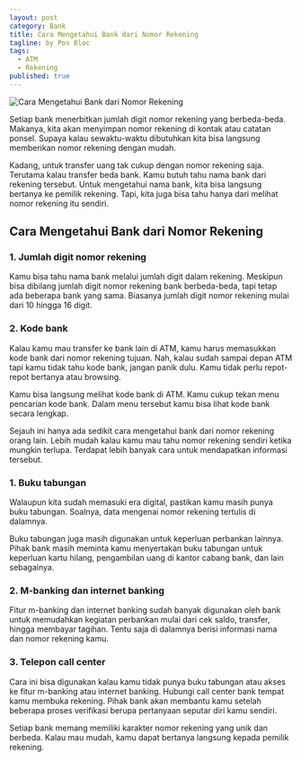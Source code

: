 ```yaml
---
layout: post
category: Bank
title: Cara Mengetahui Bank dari Nomor Rekening
tagline: by Pos Bloc
tags: 
  - ATM
  - Rekening
published: true
---
```


![Cara Mengetahui Bank dari Nomor Rekening](https://blogger.googleusercontent.com/img/b/R29vZ2xl/AVvXsEg68RuPjD_0xxbuWqv18FKFhfmhJA21V2HkPhcn958gQspZU-EW6DfYIehip1G7qTsIG1GAifh8Mj1ee3-XvGfU-3Np3-IkxYSN1IJzy3_kVI-uEYi0MBnW9KT5XaZlNhHMRk90QCJ_ITe78_HDo40xxPm1XepTcCjhSKEvgBodAjpvSOKIjJz2Ckj0aQ/s16000/credit-card-payment-buy-sell-products-service.jpg)

<!--more-->

Setiap bank menerbitkan jumlah digit nomor rekening yang berbeda-beda. Makanya, kita akan menyimpan nomor rekening di kontak atau catatan ponsel. Supaya kalau sewaktu-waktu dibutuhkan kita bisa langsung memberikan nomor rekening dengan mudah.

Kadang, untuk transfer uang tak cukup dengan nomor rekening saja. Terutama kalau transfer beda bank. Kamu butuh tahu nama bank dari rekening tersebut. Untuk mengetahui nama bank, kita bisa langsung bertanya ke pemilik rekening. Tapi, kita juga bisa tahu hanya dari melihat nomor rekening itu sendiri.

## Cara Mengetahui Bank dari Nomor Rekening

### 1. Jumlah digit nomor rekening

Kamu bisa tahu nama bank melalui jumlah digit dalam rekening. Meskipun bisa dibilang jumlah digit nomor rekening bank berbeda-beda, tapi tetap ada beberapa bank yang sama. Biasanya jumlah digit nomor rekening mulai dari 10 hingga 16 digit.

### 2. Kode bank

Kalau kamu mau transfer ke bank lain di ATM, kamu harus memasukkan kode bank dari nomor rekening tujuan. Nah, kalau sudah sampai depan ATM tapi kamu tidak tahu kode bank, jangan panik dulu. Kamu tidak perlu repot-repot bertanya atau browsing.

Kamu bisa langsung melihat kode bank di ATM. Kamu cukup tekan menu pencarian kode bank. Dalam menu tersebut kamu bisa lihat kode bank secara lengkap.

Sejauh ini hanya ada sedikit cara mengetahui bank dari nomor rekening orang lain. Lebih mudah kalau kamu mau tahu nomor rekening sendiri ketika mungkin terlupa. Terdapat lebih banyak cara untuk mendapatkan informasi tersebut.

### 1. Buku tabungan

Walaupun kita sudah memasuki era digital, pastikan kamu masih punya buku tabungan. Soalnya, data mengenai nomor rekening tertulis di dalamnya.

Buku tabungan juga masih digunakan untuk keperluan perbankan lainnya. Pihak bank masih meminta kamu menyertakan buku tabungan untuk keperluan kartu hilang, pengambilan uang di kantor cabang bank, dan lain sebagainya.

### 2. M-banking dan internet banking

Fitur m-banking dan internet banking sudah banyak digunakan oleh bank untuk memudahkan kegiatan perbankan mulai dari cek saldo, transfer, hingga membayar tagihan. Tentu saja di dalamnya berisi informasi nama dan nomor rekening kamu.

### 3. Telepon call center

Cara ini bisa digunakan kalau kamu tidak punya buku tabungan atau akses ke fitur m-banking atau internet banking. Hubungi call center bank tempat kamu membuka rekening. Pihak bank akan membantu kamu setelah beberapa proses verifikasi berupa pertanyaan seputar diri kamu sendiri.

Setiap bank memang memiliki karakter nomor rekening yang unik dan berbeda. Kalau mau mudah, kamu dapat bertanya langsung kepada pemilik rekening.
